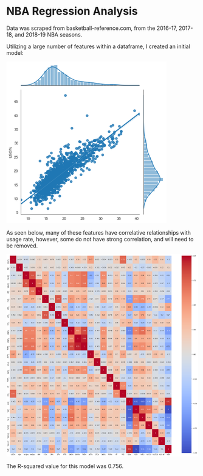 # NBA Regression Analysis

Data was scraped from basketball-reference.com, from the 2016-17, 2017-18, and 2018-19 NBA seasons.

Utilizing a large number of features within a dataframe, I created an initial model:

![](/Visualizations/usg_rate_plot.png)

As seen below, many of these features have correlative relationships with usage rate, however, some do not have strong correlation, and will need to be removed.


![](/Visualizations/heatmap.png)


The R-squared value for this model was 0.756.
